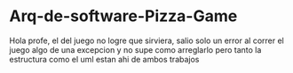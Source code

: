 # Arq-de-software-Pizza-Game
Hola profe, el del juego no logre que sirviera, salio solo un error al correr el juego algo de una excepcion y no supe como arreglarlo pero tanto la estructura como el uml estan ahi de ambos trabajos
